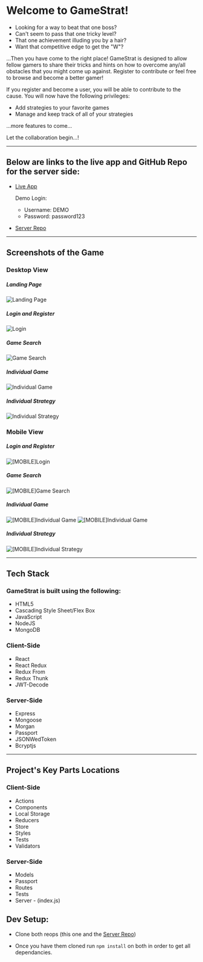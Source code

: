 
# Welcome to GameStrat!

  * Looking for a way to beat that one boss?
  * Can't seem to pass that one tricky level?
  * That one achievement illuding you by a hair?
  * Want that competitive edge to get the "W"?

...Then you have come to the right place! GameStrat is designed to
allow fellow gamers to share their tricks and hints on how to overcome
any/all obstacles that you might come up against. Register to
contribute or feel free to browse and become a better gamer!

If you register and become a user, you will be able to contribute to the
cause. You will now have the following privileges:

  * Add strategies to your favorite games
  * Manage and keep track of all of your strategies

...more features to come...

Let the collaboration begin...!

__________________________
## Below are links to the live app and GitHub Repo for the server side:
* [Live App](https://jonathan-gamestrat-client.herokuapp.com/)

  Demo Login: 
    - Username: DEMO
    - Password: password123

* [Server Repo](https://github.com/thinkful-ei21/Jonathan-GamesStrat-Server)

__________________________
## Screenshots of the Game

### Desktop View
##### Landing Page

![Landing Page](src/images/landing-page.png)

##### Login and Register
![Login](src/images/login.png)

##### Game Search
![Game Search](src/images/search.png)

##### Individual Game
![Individual Game](src/images/game.png)

##### Individual Strategy
![Individual Strategy](src/images/strat.png)

### Mobile View

##### Login and Register
![[MOBILE]Login](src/images/login-mobile.png)

##### Game Search
![[MOBILE]Game Search](src/images/search-mobile.png)

##### Individual Game
![[MOBILE]Individual Game](src/images/game-mobile1.png)
![[MOBILE]Individual Game](src/images/game-mobile2.png)

##### Individual Strategy
![[MOBILE]Individual Strategy](src/images/strat-mobile.png)

__________________________
## Tech Stack

### GameStrat is built using the following:
 
* HTML5
* Cascading Style Sheet/Flex Box
* JavaScript
* NodeJS
* MongoDB

### Client-Side

* React
* React Redux
* Redux From
* Redux Thunk
* JWT-Decode

### Server-Side

* Express
* Mongoose
* Morgan
* Passport
* JSONWedToken
* Bcryptjs
__________________________
## Project's Key Parts Locations

### Client-Side
* Actions
* Components 
* Local Storage
* Reducers
* Store
* Styles
* Tests
* Validators

### Server-Side
* Models
* Passport
* Routes
* Tests
* Server - (index.js)

## Dev Setup:

* Clone both reops (this one and the [Server Repo](https://github.com/thinkful-ei21/Jonathan-GamesStrat-Server))

* Once you have them cloned run `npm install` on both in order to get all dependancies.

